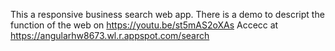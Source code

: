 This a responsive business search web app. 
There is a demo to descript the function of the web on https://youtu.be/st5mAS2oXAs
Accecc at https://angularhw8673.wl.r.appspot.com/search

